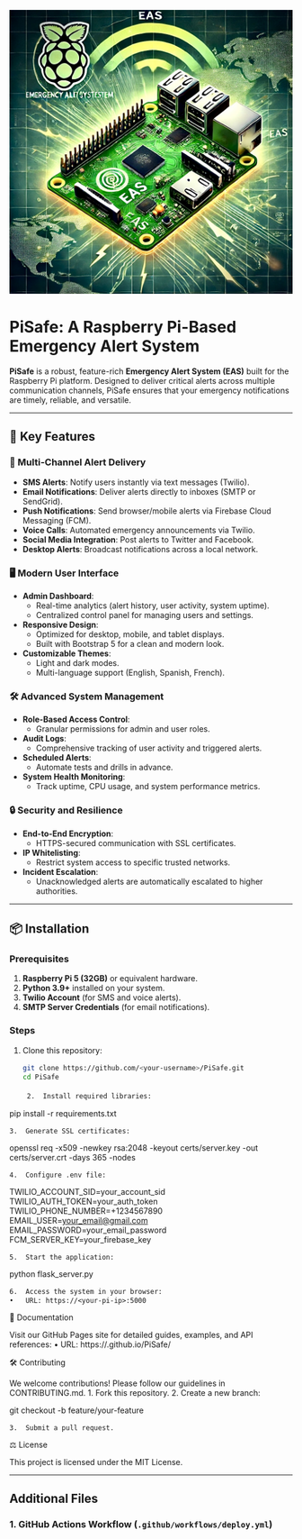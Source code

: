 ![PiSAFEEASSystem](images/CB26D559-E117-4D2F-912E-FD4667BD2900.jpeg)

# PiSafe: A Raspberry Pi-Based Emergency Alert System

**PiSafe** is a robust, feature-rich **Emergency Alert System (EAS)** built for the Raspberry Pi platform. Designed to deliver critical alerts across multiple communication channels, PiSafe ensures that your emergency notifications are timely, reliable, and versatile.

---

## 🌟 Key Features

### 📡 Multi-Channel Alert Delivery
- **SMS Alerts**: Notify users instantly via text messages (Twilio).
- **Email Notifications**: Deliver alerts directly to inboxes (SMTP or SendGrid).
- **Push Notifications**: Send browser/mobile alerts via Firebase Cloud Messaging (FCM).
- **Voice Calls**: Automated emergency announcements via Twilio.
- **Social Media Integration**: Post alerts to Twitter and Facebook.
- **Desktop Alerts**: Broadcast notifications across a local network.

### 🖥️ Modern User Interface
- **Admin Dashboard**:
  - Real-time analytics (alert history, user activity, system uptime).
  - Centralized control panel for managing users and settings.
- **Responsive Design**:
  - Optimized for desktop, mobile, and tablet displays.
  - Built with Bootstrap 5 for a clean and modern look.
- **Customizable Themes**:
  - Light and dark modes.
  - Multi-language support (English, Spanish, French).

### 🛠️ Advanced System Management
- **Role-Based Access Control**:
  - Granular permissions for admin and user roles.
- **Audit Logs**:
  - Comprehensive tracking of user activity and triggered alerts.
- **Scheduled Alerts**:
  - Automate tests and drills in advance.
- **System Health Monitoring**:
  - Track uptime, CPU usage, and system performance metrics.

### 🔒 Security and Resilience
- **End-to-End Encryption**:
  - HTTPS-secured communication with SSL certificates.
- **IP Whitelisting**:
  - Restrict system access to specific trusted networks.
- **Incident Escalation**:
  - Unacknowledged alerts are automatically escalated to higher authorities.

---

## 📦 Installation

### Prerequisites
1. **Raspberry Pi 5 (32GB)** or equivalent hardware.
2. **Python 3.9+** installed on your system.
3. **Twilio Account** (for SMS and voice alerts).
4. **SMTP Server Credentials** (for email notifications).

### Steps
1. Clone this repository:
   ```bash
   git clone https://github.com/<your-username>/PiSafe.git
   cd PiSafe

	2.	Install required libraries:

pip install -r requirements.txt


	3.	Generate SSL certificates:

openssl req -x509 -newkey rsa:2048 -keyout certs/server.key -out certs/server.crt -days 365 -nodes


	4.	Configure .env file:

TWILIO_ACCOUNT_SID=your_account_sid
TWILIO_AUTH_TOKEN=your_auth_token
TWILIO_PHONE_NUMBER=+1234567890
EMAIL_USER=your_email@gmail.com
EMAIL_PASSWORD=your_email_password
FCM_SERVER_KEY=your_firebase_key


	5.	Start the application:

python flask_server.py


	6.	Access the system in your browser:
	•	URL: https://<your-pi-ip>:5000

📖 Documentation

Visit our GitHub Pages site for detailed guides, examples, and API references:
	•	URL: https://.github.io/PiSafe/

🛠️ Contributing

We welcome contributions! Please follow our guidelines in CONTRIBUTING.md.
	1.	Fork this repository.
	2.	Create a new branch:

git checkout -b feature/your-feature


	3.	Submit a pull request.

⚖️ License

This project is licensed under the MIT License.

---

## **Additional Files**

### **1. GitHub Actions Workflow (`.github/workflows/deploy.yml`)**

```yaml
